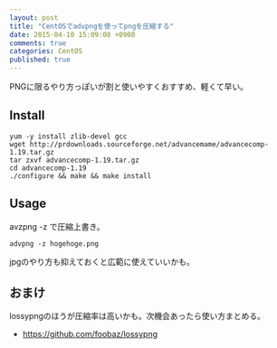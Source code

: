 ```yaml
---
layout: post
title: "CentOSでadvpngを使ってpngを圧縮する"
date: 2015-04-10 15:09:08 +0900 
comments: true
categories: CentOS
published: true
---
```


PNGに限るやり方っぽいが割と使いやすくおすすめ、軽くて早い。

## Install

```
yum -y install zlib-devel gcc
wget http://prdownloads.sourceforge.net/advancemame/advancecomp-1.19.tar.gz
tar zxvf advancecomp-1.19.tar.gz
cd advancecomp-1.19
./configure && make && make install
```

## Usage

avzpng -z で圧縮上書き。

```
advpng -z hogehoge.png
```

jpgのやり方も抑えておくと広範に使えていいかも。

## おまけ

lossypngのほうが圧縮率は高いかも。次機会あったら使い方まとめる。

- <https://github.com/foobaz/lossypng>
